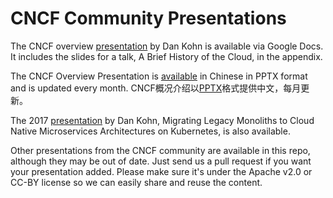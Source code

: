 # CNCF Community Presentations

The CNCF overview [presentation](https://docs.google.com/presentation/d/1BoxFeENJcINgHbKfygXpXROchiRO2LBT-pzdaOFr4Zg/edit) by Dan Kohn is available via Google Docs. It includes the slides for a talk, A Brief History of the Cloud, in the appendix.

The CNCF Overview Presentation is [available](https://github.com/cncf/presentations/raw/master/chinese/CNCF_Overview_2017-12-21_CH.pptx) in Chinese in PPTX format and is updated every month. CNCF概况介绍以[PPTX](https://github.com/cncf/presentations/raw/master/chinese/CNCF_Overview_2017-12-21_CH.pptx)格式提供中文，每月更新。

The 2017 [presentation](https://docs.google.com/presentation/d/105ZgwafitwXH6_sWevFHHUerciuv4ckDQ_CXjGPjv0Y/edit#slide=id.p4) by Dan Kohn, Migrating Legacy Monoliths to Cloud Native Microservices Architectures on Kubernetes, is also available.

Other presentations from the CNCF community are available in this repo, although they may be out of date. Just send us a pull request if you want your presentation added. Please make sure it's under the Apache v2.0 or CC-BY license so we can easily share and reuse the content.
